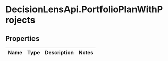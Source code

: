 # DecisionLensApi.PortfolioPlanWithProjects

## Properties
Name | Type | Description | Notes
------------ | ------------- | ------------- | -------------


